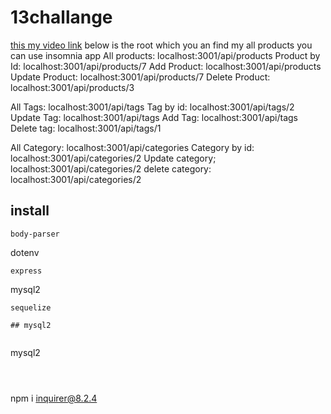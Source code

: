 # 13challange
[this my video link](https://www.youtube.com/watch?v=Vef6fC2r8Ic)
below is the root which you an find my all products
you can use insomnia app
All products: localhost:3001/api/products
Product by Id: localhost:3001/api/products/7
Add Product: localhost:3001/api/products
Update Product: localhost:3001/api/products/7
Delete Product: localhost:3001/api/products/3

All Tags: localhost:3001/api/tags
Tag by id: localhost:3001/api/tags/2
Update Tag: localhost:3001/api/tags
Add Tag: localhost:3001/api/tags
Delete tag: localhost:3001/api/tags/1

All Category: localhost:3001/api/categories
Category by id: localhost:3001/api/categories/2
Update category; localhost:3001/api/categories/2
delete category: localhost:3001/api/categories/2

## install

```
body-parser

```
dotenv

```
express

```
mysql2


```
sequelize

## mysql2

```

```

```
mysql2
```



```
npm i inquirer@8.2.4
```
